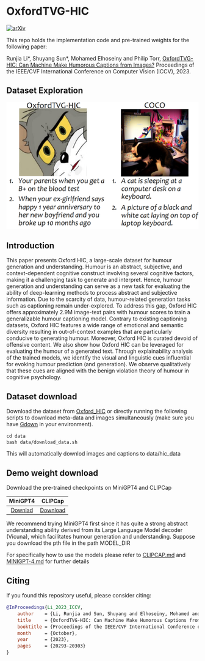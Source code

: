 # OxfordTVG-HIC
[![arXiv](https://img.shields.io/badge/arXiv-2307.11636-b31b1b.svg?style=flat)](https://arxiv.org/abs/2307.11636)

This repo holds the implementation code and pre-trained weights for the following paper:

Runjia Li*, Shuyang Sun*, Mohamed Elhoseiny and Philip Torr, [OxfordTVG-HIC: Can Machine Make Humorous Captions from Images?](https://openaccess.thecvf.com/content/ICCV2023/papers/Li_OxfordTVG-HIC_Can_Machine_Make_Humorous_Captions_from_Images_ICCV_2023_paper.pdf) Proceedings of the IEEE/CVF International Conference on Computer Vision (ICCV), 2023.

## Dataset Exploration
![data sample](doc/hic_data_demo.jpg) 

## Introduction
This paper presents Oxford HIC, a large-scale dataset for humour generation and understanding. Humour is an abstract, subjective, and context-dependent cognitive construct involving several cognitive factors, making it a challenging task to generate and interpret. Hence, humour generation and understanding can serve as a new task for evaluating the ability of deep-learning methods to process abstract and subjective information.
Due to the scarcity of data, humour-related generation tasks such as captioning remain under-explored.
To address this gap, Oxford HIC offers approximately 2.9M image-text pairs with humour scores to train a generalizable humour captioning model.
Contrary to existing captioning datasets, Oxford HIC features a wide range of emotional and semantic diversity resulting in out-of-context examples that are particularly conducive to generating humour. Moreover, Oxford HIC is curated devoid of offensive content.
We also show how Oxford HIC can be leveraged for evaluating the humour of a generated text. 
Through explainability analysis of the trained models, we identify the visual and linguistic cues influential for evoking humour prediction (and generation). We observe qualitatively that these cues are aligned with the benign violation theory of humour in cognitive psychology.



## Dataset download
Download the dataset from [Oxford_HIC](https://drive.google.com/drive/folders/1BDuUcMeaWrFD8TwgHLhFPkuAwmoHaVNQ) 
or directly running the following scripts to download meta-data and images simultaneously (make sure you have [Gdown](https://github.com/wkentaro/gdown) in your environment). 

```
cd data
bash data/download_data.sh
```

This will automatically downlod images and captions to data/hic_data




## Demo weight download
Download the pre-trained checkpoints on MiniGPT4 and CLIPCap

|                                MiniGPT4                                |                               CLIPCap                              |
:------------------------------------------------------------------------------------------------:|:----------------------------------------------------------------------------------------------:
 [Downlad](https://drive.google.com/file/d/1a4zLvaiDBr-36pasffmgpvH5P7CKmpze/view?usp=share_link) | [Download](https://drive.google.com/file/d/1lwI3T81QtbVtIcJ7jsRxdxBI1bh_4wy7/view?usp=sharing) 


We recommend trying MiniGPT4 first since it has quite a strong abstract understanding ability derived from its Large Language Model decoder (Vicuna), which facilitates humour generation and understanding. Suppose you download the pth file in the path MODEL_DIR

For specifically how to use the models please refer to
[CLIPCAP.md](clipcap/CLIPCAP.md) and [MINIGPT-4.md](minigpt4/MINIGPT-4.md) for further details


## Citing

If you found this repository useful, please consider citing:

```bibtex
@InProceedings{Li_2023_ICCV,
    author    = {Li, Runjia and Sun, Shuyang and Elhoseiny, Mohamed and Torr, Philip},
    title     = {OxfordTVG-HIC: Can Machine Make Humorous Captions from Images?},
    booktitle = {Proceedings of the IEEE/CVF International Conference on Computer Vision (ICCV)},
    month     = {October},
    year      = {2023},
    pages     = {20293-20303}
}

```


